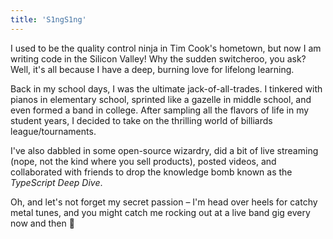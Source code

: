 ```yaml
---
title: 'S1ngS1ng'
---
```


I used to be the quality control ninja in Tim Cook's hometown, but now I am writing code in the Silicon Valley! Why the sudden switcheroo, you ask? Well, it's all because I have a deep, burning love for lifelong learning.

Back in my school days, I was the ultimate jack-of-all-trades. I tinkered with pianos in elementary school, sprinted like a gazelle in middle school, and even formed a band in college. After sampling all the flavors of life in my student years, I decided to take on the thrilling world of billiards league/tournaments.

I've also dabbled in some open-source wizardry, did a bit of live streaming (nope, not the kind where you sell products), posted videos, and collaborated with friends to drop the knowledge bomb known as the _TypeScript Deep Dive_.

Oh, and let's not forget my secret passion – I'm head over heels for catchy metal tunes, and you might catch me rocking out at a live band gig every now and then 🤘
